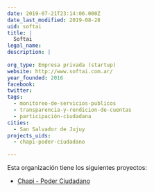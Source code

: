 ```yaml
---
date: 2019-07-21T23:14:06.000Z
date_last_modified: 2019-08-28
uid: softai
title: |
  Softai
legal_name: 
description: |
  
org_type: Empresa privada (startup)
website: http://www.softai.com.ar/
year_founded: 2016
facebook: 
twitter: 
tags:
  - monitoreo-de-servicios-publicos
  - transparencia-y-rendicion-de-cuentas
  - participación-ciudadana
cities: 
  - San Salvador de Jujuy
projects_uids:
  - chapi-poder-ciudadano

---
```


Esta organización tiene los siguientes proyectos:

- [Chapi - Poder Ciudadano](/proyectos/chapi-poder-ciudadano)
